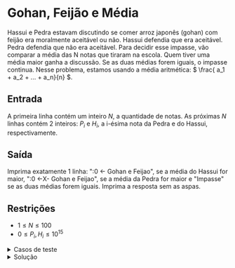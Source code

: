 # Gohan, Feijão e Média

Hassui e Pedra estavam discutindo se comer arroz japonês (gohan) com feijão era moralmente aceitável ou não. Hassui defendia que era aceitável. Pedra defendia que não era aceitável. Para decidir esse impasse, vão comparar a média das 
N notas que tiraram na escola. Quem tiver uma média maior ganha a discussão. Se as duas médias forem iguais, o impasse continua. Nesse problema, estamos usando a média aritmética: $` \frac{ a_1 + a_2 + ... + a_n}{n} `$.

## Entrada
A primeira linha contém um inteiro $`N`$, a quantidade de notas.
As próximas $`N`$ linhas contém 2 inteiros: $`P_i`$ e $`H_i`$, a i-ésima nota da Pedra e do Hassui, respectivamente.
​
 ## Saída 

 Imprima exatamente 1 linha: ":0 <- Gohan e Feijao", se a média do Hassui for maior, ":0 <-X- Gohan e Feijao", se a média da Pedra for maior e "Impasse" se as duas médias forem iguais. Imprima a resposta sem as aspas.

 ## Restrições

*  $`1 \leq N \leq 100`$
*  $`0 \leq P_i, H_i \leq 10^{15}`$





<details>

<summary>Casos de teste</summary>

### Exemplo 1 


**Entrada**
~~~python
4
1 2
2 3
3 4
4 5
~~~


**Saída** 
~~~python
:0 <- Gohan e Feijao
~~~


### Exemplo 2 

**Entrada**
~~~python
2
1 1
1 1
~~~


**Saída** 
~~~python
Impasse
~~~

### Exemplo 3

**Entrada**
~~~python
2
1 1
5 1
~~~


**Saída** 
~~~python
:0 <-X- Gohan e Feijao
~~~



</details>
<details>

<summary>Solução</summary>

~~~python
print("teste")
~~~

</details>









